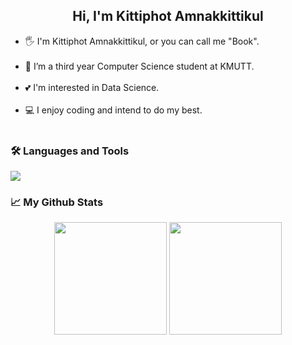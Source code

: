 <h2 align="center"> Hi, I'm Kittiphot Amnakkittikul </h2>

<ul>
<li>🖐 I'm Kittiphot Amnakkittikul, or you can call me "Book". </li><br>
<li>🌱 I’m a third year Computer Science student at KMUTT. </li><br>
<li>💕 I'm interested in Data Science. </li><br>
<li>💻 I enjoy coding and intend to do my best.</li><br>
</ul> 

<h3> 🛠️ Languages and Tools </h3>
<p>
  <a href="https://skillicons.dev">
    <img src="https://skillicons.dev/icons?i=python,c,cpp,html,css,javascript,dart,flutter,mysql,git,github" />
  </a>
</p>

<h3> 📈 My Github Stats </h3>
<p align="center">
<img height="180em" src="https://github-readme-stats-git-masterrstaa-rickstaa.vercel.app/api?username=Bookkub&&show_icons=true&theme=react" align = "center"/>
<img height="180em" src="https://github-readme-stats-git-masterrstaa-rickstaa.vercel.app/api/top-langs?username=Bookkub&theme=react&show_icons=true&locale=en&layout=compact" align = "center"/>
</p>



<!--
**Bookkub/Bookkub** is a ✨ _special_ ✨ repository because its `README.md` (this file) appears on your GitHub profile.

Here are some ideas to get you started:
wow
- 🔭 I’m currently working on ...
- 🌱 I’m currently learning ...
- 👯 I’m looking to collaborate on ...
- 🤔 I’m looking for help with ...
- 💬 Ask me about ...
- 📫 How to reach me: ...
- 😄 Pronouns: ...
- ⚡ Fun fact: ...
-->
